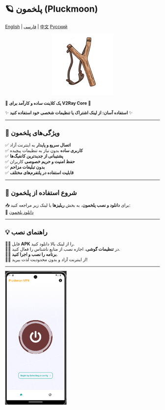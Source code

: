 # 🪐 **پلخمون (Pluckmoon)**
[English](/README_EN.md) | [فارسی](/README.md) | [中文](/README_CH.md)  [Русский](/README_RU.md)
<div align="center">
  <a href="#">  
    <img src="assets/images/logo.png" width="200" height="200">  
  </a>  
</div>

🚀 **یک کلاینت ساده و کارآمد برای V2Ray Core** 🚀

✨ **استفاده آسان: از لینک اشتراک یا تنظیمات شخصی خود استفاده کنید** ✨

---

## 🌟 **ویژگی‌های پلخمون**  
✅ **اتصال سریع و پایدار** به اینترنت آزاد  
✅ **کاربری ساده** بدون نیاز به تنظیمات پیچیده  
✅ **پشتیبانی از جدیدترین کانفیگ‌ها**  
✅ **حفظ امنیت و حریم خصوصی** کاربران  
✅ **بدون تبلیغات مزاحم**  
✅ **قابلیت استفاده در پلتفرم‌های مختلف**  

---

## 🎯 **شروع استفاده از پلخمون**

📥 برای **دانلود و نصب پلخمون**، به بخش **ریلیزها** یا لینک زیر مراجعه کنید:  
🔗 [دانلود پلخمون](https://github.com/plukhmon/Plukhmon/releases/latest)

---

## 💡 **راهنمای نصب**

۱️⃣ فایل **APK** را از لینک بالا دانلود کنید.  
۲️⃣ در **تنظیمات گوشی**، اجازه نصب از منابع ناشناس را فعال کنید.  
۳️⃣ **برنامه را نصب و اجرا کنید**.  
۴️⃣ از اینترنت آزاد و بدون محدودیت لذت ببرید!  

--- 
<img src="screenshuts/Screenshot 2025-02-26.png" width="200" >  

